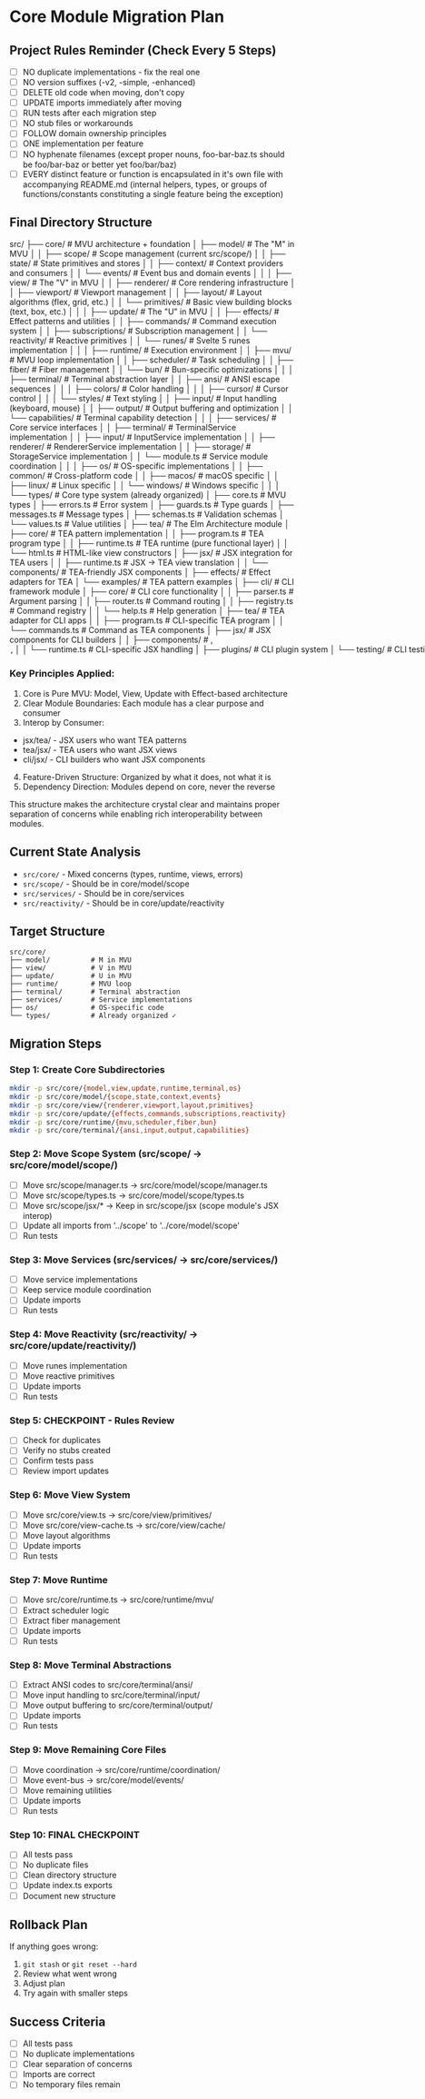 # Core Module Migration Plan

## Project Rules Reminder (Check Every 5 Steps)
- [ ] NO duplicate implementations - fix the real one
- [ ] NO version suffixes (-v2, -simple, -enhanced)
- [ ] DELETE old code when moving, don't copy
- [ ] UPDATE imports immediately after moving
- [ ] RUN tests after each migration step
- [ ] NO stub files or workarounds
- [ ] FOLLOW domain ownership principles
- [ ] ONE implementation per feature
- [ ] NO hyphenate filenames (except proper nouns, foo-bar-baz.ts should be foo/bar-baz or better yet foo/bar/baz)
- [ ] EVERY distinct feature or function is encapsulated in it's own file with accompanying README.md (internal helpers, types, or groups of functions/constants constituting a single feature being the exception)

## Final Directory Structure

  src/
  ├── core/                    # MVU architecture + foundation
  │   ├── model/              # The "M" in MVU
  │   │   ├── scope/          # Scope management (current src/scope/)
  │   │   ├── state/          # State primitives and stores
  │   │   ├── context/        # Context providers and consumers
  │   │   └── events/         # Event bus and domain events
  │   │
  │   ├── view/               # The "V" in MVU
  │   │   ├── renderer/       # Core rendering infrastructure
  │   │   ├── viewport/       # Viewport management
  │   │   ├── layout/         # Layout algorithms (flex, grid, etc.)
  │   │   └── primitives/     # Basic view building blocks (text, box, etc.)
  │   │
  │   ├── update/             # The "U" in MVU
  │   │   ├── effects/        # Effect patterns and utilities
  │   │   ├── commands/       # Command execution system
  │   │   ├── subscriptions/  # Subscription management
  │   │   └── reactivity/     # Reactive primitives
  │   │       └── runes/      # Svelte 5 runes implementation
  │   │
  │   ├── runtime/            # Execution environment
  │   │   ├── mvu/           # MVU loop implementation
  │   │   ├── scheduler/     # Task scheduling
  │   │   ├── fiber/         # Fiber management
  │   │   └── bun/           # Bun-specific optimizations
  │   │
  │   ├── terminal/           # Terminal abstraction layer
  │   │   ├── ansi/          # ANSI escape sequences
  │   │   │   ├── colors/    # Color handling
  │   │   │   ├── cursor/    # Cursor control
  │   │   │   └── styles/    # Text styling
  │   │   ├── input/         # Input handling (keyboard, mouse)
  │   │   ├── output/        # Output buffering and optimization
  │   │   └── capabilities/  # Terminal capability detection
  │   │
  │   ├── services/           # Core service interfaces
  │   │   ├── terminal/      # TerminalService implementation
  │   │   ├── input/         # InputService implementation
  │   │   ├── renderer/      # RendererService implementation
  │   │   ├── storage/       # StorageService implementation
  │   │   └── module.ts      # Service module coordination
  │   │
  │   ├── os/                 # OS-specific implementations
  │   │   ├── common/        # Cross-platform code
  │   │   ├── macos/         # macOS specific
  │   │   ├── linux/         # Linux specific
  │   │   └── windows/       # Windows specific
  │   │
  │   └── types/             # Core type system (already organized)
  │       ├── core.ts        # MVU types
  │       ├── errors.ts      # Error system
  │       ├── guards.ts      # Type guards
  │       ├── messages.ts    # Message types
  │       ├── schemas.ts     # Validation schemas
  │       └── values.ts      # Value utilities
  │
  ├── tea/                    # The Elm Architecture module
  │   ├── core/              # TEA pattern implementation
  │   │   ├── program.ts     # TEA program type
  │   │   ├── runtime.ts     # TEA runtime (pure functional layer)
  │   │   └── html.ts        # HTML-like view constructors
  │   ├── jsx/               # JSX integration for TEA users
  │   │   ├── runtime.ts     # JSX → TEA view translation
  │   │   └── components/    # TEA-friendly JSX components
  │   ├── effects/           # Effect adapters for TEA
  │   └── examples/          # TEA pattern examples
  │
  ├── cli/                    # CLI framework module
  │   ├── core/              # CLI core functionality
  │   │   ├── parser.ts      # Argument parsing
  │   │   ├── router.ts      # Command routing
  │   │   ├── registry.ts    # Command registry
  │   │   └── help.ts        # Help generation
  │   ├── tea/               # TEA adapter for CLI apps
  │   │   ├── program.ts     # CLI-specific TEA program
  │   │   └── commands.ts    # Command as TEA components
  │   ├── jsx/               # JSX components for CLI builders
  │   │   ├── components/    # <Command>, <Option>, <Arg>
  │   │   └── runtime.ts     # CLI-specific JSX handling
  │   ├── plugins/           # CLI plugin system
  │   └── testing/           # CLI testing utilities
  │
  ├── jsx/                    # JSX runtime module
  │   ├── runtime/           # Core JSX runtime
  │   │   ├── createElement.ts
  │   │   ├── vdom.ts        # Virtual DOM implementation
  │   │   └── reconciler.ts  # VDOM reconciliation
  │   ├── tea/               # TEA patterns for JSX users
  │   │   ├── hooks.ts       # useTEA() style hooks
  │   │   └── components/    # TEA-pattern components
  │   ├── cli/               # CLI components for JSX users
  │   │   ├── components/    # Terminal-specific JSX components
  │   │   └── helpers.ts     # CLI-JSX utilities
  │   ├── hooks/             # React-like hooks
  │   ├── components/        # Built-in JSX components
  │   └── testing/           # JSX testing utilities
  │
  ├── ui/                     # High-level UI components
  │   ├── components/        # Reusable UI components
  │   │   ├── forms/         # Form components
  │   │   ├── layout/        # Layout components
  │   │   ├── data/          # Data display components
  │   │   └── feedback/      # User feedback components
  │   ├── patterns/          # Common UI patterns
  │   ├── themes/            # Theming system
  │   └── examples/          # UI component gallery
  │
  ├── plugins/                # Plugin system
  │   ├── core/              # Plugin infrastructure
  │   │   ├── loader.ts      # Plugin loading
  │   │   ├── registry.ts    # Plugin registry
  │   │   └── hooks.ts       # Plugin hooks
  │   ├── cli/               # CLI integration for plugins
  │   │   ├── wrapper.ts     # CLI command wrappers
  │   │   └── generator.ts   # CLI generation from plugins
  │   └── api/               # Plugin API surface
  │
  ├── logger/                 # Logging module
  │   ├── core/              # Logger implementation
  │   ├── transports/        # Log transports
  │   └── formatters/        # Log formatters
  │
  ├── config/                 # Configuration module
  │   ├── loader.ts          # Config loading
  │   ├── schema.ts          # Config validation
  │   └── sources/           # Config sources (file, env, etc.)
  │
  ├── testing/                # Testing utilities
  │   ├── harness.ts         # Test harness
  │   ├── mocks/             # Service mocks
  │   └── utils.ts           # Test utilities
  │
  └── process-manager/        # Process management module
      ├── manager.ts         # Process manager
      ├── ipc/               # IPC implementation
      └── monitor.ts         # Process monitoring

### Key Principles Applied:

1. Core is Pure MVU: Model, View, Update with Effect-based architecture
2. Clear Module Boundaries: Each module has a clear purpose and consumer
3. Interop by Consumer:
- jsx/tea/ - JSX users who want TEA patterns
- tea/jsx/ - TEA users who want JSX views
- cli/jsx/ - CLI builders who want JSX components
4. Feature-Driven Structure: Organized by what it does, not what it is
5. Dependency Direction: Modules depend on core, never the reverse

This structure makes the architecture crystal clear and maintains proper separation of concerns while enabling rich interoperability between modules.

## Current State Analysis
- `src/core/` - Mixed concerns (types, runtime, views, errors)
- `src/scope/` - Should be in core/model/scope
- `src/services/` - Should be in core/services
- `src/reactivity/` - Should be in core/update/reactivity

## Target Structure
```
src/core/
├── model/          # M in MVU
├── view/           # V in MVU  
├── update/         # U in MVU
├── runtime/        # MVU loop
├── terminal/       # Terminal abstraction
├── services/       # Service implementations
├── os/             # OS-specific code
└── types/          # Already organized ✓
```

## Migration Steps

### Step 1: Create Core Subdirectories
```bash
mkdir -p src/core/{model,view,update,runtime,terminal,os}
mkdir -p src/core/model/{scope,state,context,events}
mkdir -p src/core/view/{renderer,viewport,layout,primitives}
mkdir -p src/core/update/{effects,commands,subscriptions,reactivity}
mkdir -p src/core/runtime/{mvu,scheduler,fiber,bun}
mkdir -p src/core/terminal/{ansi,input,output,capabilities}
```

### Step 2: Move Scope System (src/scope/ → src/core/model/scope/)
- [ ] Move src/scope/manager.ts → src/core/model/scope/manager.ts
- [ ] Move src/scope/types.ts → src/core/model/scope/types.ts
- [ ] Move src/scope/jsx/* → Keep in src/scope/jsx (scope module's JSX interop)
- [ ] Update all imports from '../scope' to '../core/model/scope'
- [ ] Run tests

### Step 3: Move Services (src/services/ → src/core/services/)
- [ ] Move service implementations
- [ ] Keep service module coordination
- [ ] Update imports
- [ ] Run tests

### Step 4: Move Reactivity (src/reactivity/ → src/core/update/reactivity/)
- [ ] Move runes implementation
- [ ] Move reactive primitives
- [ ] Update imports
- [ ] Run tests

### Step 5: CHECKPOINT - Rules Review
- [ ] Check for duplicates
- [ ] Verify no stubs created
- [ ] Confirm tests pass
- [ ] Review import updates

### Step 6: Move View System
- [ ] Move src/core/view.ts → src/core/view/primitives/
- [ ] Move src/core/view-cache.ts → src/core/view/cache/
- [ ] Move layout algorithms
- [ ] Update imports
- [ ] Run tests

### Step 7: Move Runtime
- [ ] Move src/core/runtime.ts → src/core/runtime/mvu/
- [ ] Extract scheduler logic
- [ ] Extract fiber management
- [ ] Update imports
- [ ] Run tests

### Step 8: Move Terminal Abstractions
- [ ] Extract ANSI codes to src/core/terminal/ansi/
- [ ] Move input handling to src/core/terminal/input/
- [ ] Move output buffering to src/core/terminal/output/
- [ ] Update imports
- [ ] Run tests

### Step 9: Move Remaining Core Files
- [ ] Move coordination → src/core/runtime/coordination/
- [ ] Move event-bus → src/core/model/events/
- [ ] Move remaining utilities
- [ ] Update imports
- [ ] Run tests

### Step 10: FINAL CHECKPOINT
- [ ] All tests pass
- [ ] No duplicate files
- [ ] Clean directory structure
- [ ] Update index.ts exports
- [ ] Document new structure

## Rollback Plan
If anything goes wrong:
1. `git stash` or `git reset --hard`
2. Review what went wrong
3. Adjust plan
4. Try again with smaller steps

## Success Criteria
- [ ] All tests pass
- [ ] No duplicate implementations
- [ ] Clear separation of concerns
- [ ] Imports are correct
- [ ] No temporary files remain
